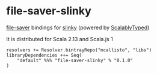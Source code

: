 # file-saver-slinky
[file-saver](https://github.com/eligrey/FileSaver.js) bindings for [slinky](https://slinky.dev/) (powered by [ScalablyTyped](https://scalablytyped.org))

It is distributed for Scala 2.13 and Scala.js 1

```
resolvers += Resolver.bintrayRepo("mcallisto", "libs")
libraryDependencies ++= Seq(
    "default" %%% "file-saver-slinky" % "0.1.0" 
) 
```
